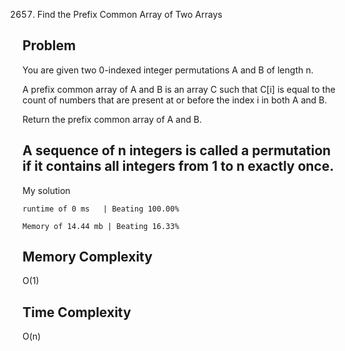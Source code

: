 2657. Find the Prefix Common Array of Two Arrays

Problem
------------------------------------------------------------------------------------------------------------------------------------------------------------------------------------------------------------------------------------------------------------------------
You are given two 0-indexed integer permutations A and B of length n.

A prefix common array of A and B is an array C such that C[i] is equal to the count of numbers that are present at or before the index i in both A and B.

Return the prefix common array of A and B.

A sequence of n integers is called a permutation if it contains all integers from 1 to n exactly once.
------------------------------------------------------------------------------------------------------------------------------------------------------------------------------------------------------------------------------------------------------------------------


My solution 

    runtime of 0 ms   | Beating 100.00%
    
    Memory of 14.44 mb | Beating 16.33%


Memory Complexity
------------------------------------------------------------------
O(1)

Time Complexity
------------------------------------------------------------------
O(n)
